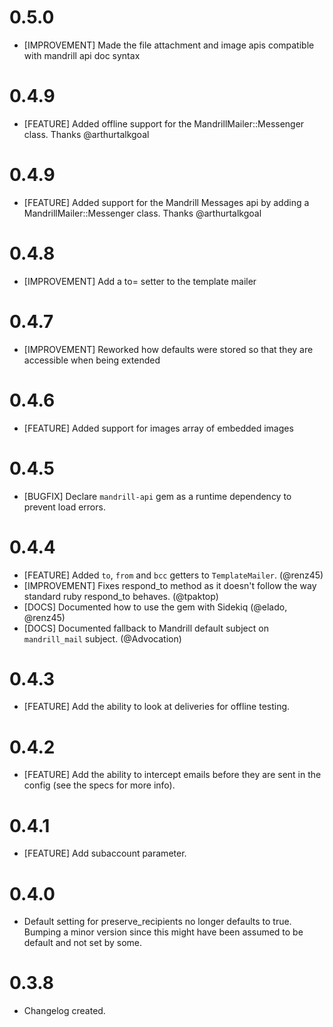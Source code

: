 # 0.5.0
- [IMPROVEMENT] Made the file attachment and image apis compatible with mandrill api doc syntax

# 0.4.9
- [FEATURE] Added offline support for the MandrillMailer::Messenger class. Thanks @arthurtalkgoal

# 0.4.9
- [FEATURE] Added support for the Mandrill Messages api by adding a MandrillMailer::Messenger class. Thanks @arthurtalkgoal

# 0.4.8
- [IMPROVEMENT] Add a to= setter to the template mailer

# 0.4.7
- [IMPROVEMENT] Reworked how defaults were stored so that they are accessible when being extended

# 0.4.6
- [FEATURE] Added support for images array of embedded images

# 0.4.5
- [BUGFIX] Declare `mandrill-api` gem as a runtime dependency to prevent load errors.

# 0.4.4
- [FEATURE] Added `to`, `from` and `bcc` getters to `TemplateMailer`. (@renz45)
- [IMPROVEMENT] Fixes respond_to method as it doesn't follow the way standard ruby respond_to behaves. (@tpaktop)
- [DOCS] Documented how to use the gem with Sidekiq (@elado, @renz45)
- [DOCS] Documented fallback to Mandrill default subject on `mandrill_mail` subject. (@Advocation)

# 0.4.3
- [FEATURE] Add the ability to look at deliveries for offline testing.

# 0.4.2
- [FEATURE] Add the ability to intercept emails before they are sent in the config (see the specs for more info).

# 0.4.1
- [FEATURE] Add subaccount parameter.

# 0.4.0
- Default setting for preserve_recipients no longer defaults to true. Bumping a minor version since this might have been assumed to be default and not set by some.

# 0.3.8
- Changelog created.
